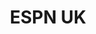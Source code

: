 ---
description: 英国体育方面的新闻，有视频。
layout: post
results:
- primaryGenreName: Sports
  version: '1.0'
  artworkUrl100: http://a923.phobos.apple.com/us/r1000/027/Purple6/v4/20/c1/35/20c135f0-7764-afa4-7a06-81e9716c30d7/mzl.lyidhnbr.jpeg
  trackViewUrl: https://itunes.apple.com/cn/app/espn-uk/id683191031?mt=8&uo=4
  artworkUrl60: http://a1809.phobos.apple.com/us/r1000/007/Purple/v4/a6/4f/f1/a64ff10a-e840-63de-54c0-5f74c9b07a38/icon.png
  sellerName: ESPN Europe, Middle East & Africa Limited
  supportedDevices:
  - iPad23G
  - iPhone4S
  - iPhone5
  - iPadMini4G
  - iPad3G
  - iPodTouchThirdGen
  - iPhone4
  - iPodTouchFifthGen
  - iPadMini
  - iPadFourthGen4G
  - iPadFourthGen
  - iPad2Wifi
  - iPadThirdGen
  - iPhone-3GS
  - iPadThirdGen4G
  - iPadWifi
  - iPodTouchourthGen
  genres:
  - 体育
  - 新闻
  trackName: ESPN UK
  description: 'Never miss a goal, wicket, try, set or knockout again. The
    ESPN UK app: a fresh and powerful new way to follow your favourite UK
    sports’ news, scores and video.


    Customise your own personal stream (e.g. Fulham FC, Boxing, English cricket
    and F1) and receive push notifications around scores and breaking news.


    Features


    o Personalised news, features, scores, video and tweets in a single MyESPN
    feed.


    o Customise your feed with ultra-specific tournaments (e.g. Barclays Premier  League
    or the Ashes), or add your favourite teams from multiple sports


    o Push notifications ensure you are always on top of the news


    o Switch to an All Sports feed with a single swipe


    o Powerful filters allow you to turn on/off news, scores, video  – even
    Twitter.


    If you have any questions or feedback, just get in touch: ukapp@espn.co.uk'
  price: 0
  trackId: 683191031
  releaseDate: '2013-08-15T09:02:16Z'
  screenshotUrls:
  - http://a3.mzstatic.com/us/r30/Purple/v4/30/e1/e0/30e1e0af-588e-de2a-58c4-e1fc5275e5f1/screen1136x1136.jpeg
  - http://a3.mzstatic.com/us/r30/Purple4/v4/37/75/b1/3775b173-725d-7951-0cfb-facd1564b7cc/screen1136x1136.jpeg
  - http://a5.mzstatic.com/us/r30/Purple4/v4/f5/f2/c9/f5f2c9d4-2f25-b4ed-bc70-ef5c6b1abc38/screen1136x1136.jpeg
  - http://a4.mzstatic.com/us/r30/Purple6/v4/27/c2/4f/27c24ff4-01a4-aeca-16a8-d3a7dabef0be/screen1136x1136.jpeg
  - http://a2.mzstatic.com/us/r30/Purple6/v4/4d/ff/84/4dff8409-c83f-e9c0-4c61-c63c8a372fa1/screen1136x1136.jpeg
  artistViewUrl: https://itunes.apple.com/cn/artist/espn/id382618383?uo=4
  primaryGenreId: 6004
  kind: software
  fileSizeBytes: '14742469'
  bundleId: com.espn.uk
  sellerUrl: http://www.espn.co.uk/espn/sport/page/1363.html
  trackContentRating: 4+
  artistName: ESPN
  trackCensoredName: ESPN UK
  isGameCenterEnabled: false
  contentAdvisoryRating: 4+
  languageCodesISO2A:
  - EN
  features: &a []
  wrapperType: software
  artworkUrl512: http://a923.phobos.apple.com/us/r1000/027/Purple6/v4/20/c1/35/20c135f0-7764-afa4-7a06-81e9716c30d7/mzl.lyidhnbr.jpeg
  formattedPrice: 免费
  artistId: 382618383
  genreIds:
  - '6004'
  - '6009'
  currency: CNY
  ipadScreenshotUrls: *a
category: 体育
tags: tag1
resultCount: 1
title: ESPN UK

---